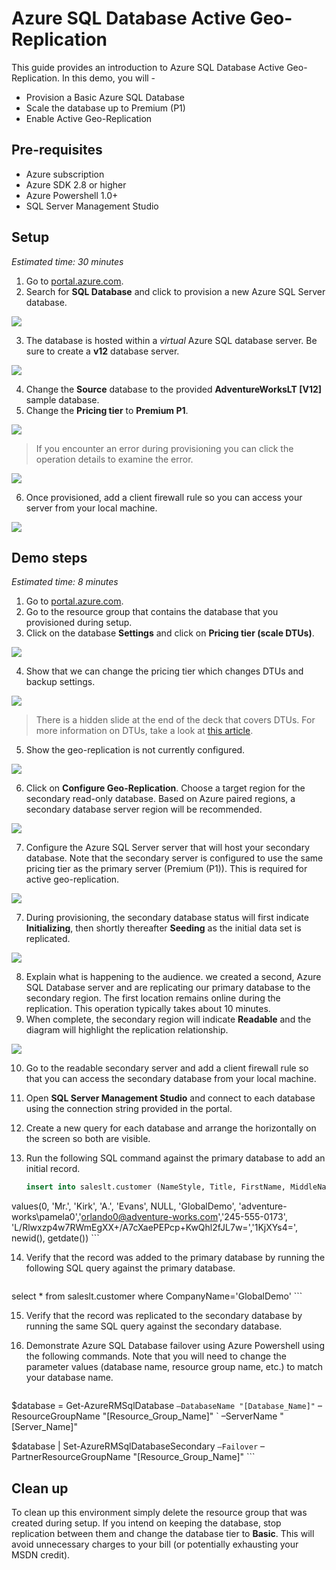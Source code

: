 # Azure SQL Database Active Geo-Replication

This guide provides an introduction to Azure SQL Database Active Geo-Replication. In this demo, you will -

* Provision a Basic Azure SQL Database
* Scale the database up to Premium (P1)
* Enable Active Geo-Replication

## Pre-requisites

* Azure subscription
* Azure SDK 2.8 or higher
* Azure Powershell 1.0+
* SQL Server Management Studio

## Setup

*Estimated time: 30 minutes*

1. Go to [portal.azure.com](https://portal.azure.com).
2. Search for **SQL Database** and click to provision a new Azure SQL Server database.

  <img src="./media/prepstep1.png" style="max-height: 500px; max-width: 500px" />

3. The database is hosted within a *virtual* Azure SQL database server. Be sure to create a **v12** database server.

  <img src="./media/prepstep2.png" style="max-height: 500px; max-width: 500px" />

4. Change the **Source** database to the provided **AdventureWorksLT [V12]** sample database. 
5. Change the **Pricing tier** to **Premium P1**.

  <img src="./media/prepstep4.png" style="max-height: 500px; max-width: 500px" />

  > If you encounter an error during provisioning you can click the operation details to examine the error.
  
  <img src="./media/prepstep5.png" style="max-height: 500px; max-width: 500px" />
  
6. Once provisioned, add a client firewall rule so you can access your server from your local machine.

  <img src="./media/prepstep6.png" style="max-height: 500px; max-width: 500px" />

## Demo steps

*Estimated time: 8 minutes*

1. Go to [portal.azure.com](https://portal.azure.com).
2. Go to the resource group that contains the database that you provisioned during setup.
3. Click on the database **Settings** and click on **Pricing tier (scale DTUs)**.

  <img src="./media/step1.png" style="max-height: 500px; max-width: 500px" />

4. Show that we can change the pricing tier which changes DTUs and backup settings.

  <img src="./media/step2.png" style="max-height: 500px; max-width: 500px" />

  > There is a hidden slide at the end of the deck that covers DTUs. 
  > For more information on DTUs, take a look at [this article](https://azure.microsoft.com/en-us/documentation/articles/sql-database-service-tiers/#understanding-dtus).
  
5. Show the geo-replication is not currently configured.

  <img src="./media/step4.png" style="max-height: 500px; max-width: 500px" />

6. Click on **Configure Geo-Replication**. Choose a target region for the secondary read-only database. Based on Azure paired regions, a secondary database server region will be recommended.

  <img src="./media/step5.png" style="max-height: 500px; max-width: 500px" />

7. Configure the Azure SQL Server server that will host your secondary database. Note that the secondary server is configured to use the same pricing tier as the primary server (Premium (P1)). This is required for active geo-replication.

  <img src="./media/step6.png" style="max-height: 500px; max-width: 500px" />

7. During provisioning, the secondary database status will first indicate **Initializing**, then shortly thereafter **Seeding** as the initial data set is replicated.

  <img src="./media/step7.png" style="max-height: 500px; max-width: 500px" />

8. Explain what is happening to the audience. we created a second, Azure SQL Database server and are replicating our primary database to the secondary region. The first location remains online during the replication. This operation typically takes about 10 minutes.
9. When complete, the secondary region will indicate **Readable** and the diagram will highlight the replication relationship.

  <img src="./media/step10.png" style="max-height: 500px; max-width: 500px" />

10. Go to the readable secondary server and add a client firewall rule so that you can access the secondary database from your local machine.
11. Open **SQL Server Management Studio** and connect to each database using the connection string provided in the portal.
12. Create a new query for each database and arrange the horizontally on the screen so both are visible.
13. Run the following SQL command against the primary database to add an initial record.

    ```sql
    insert into saleslt.customer (NameStyle, Title, FirstName, MiddleName,LastName, Suffix, CompanyName, SalesPerson, EmailAddress, Phone, PasswordHash, PasswordSalt, rowguid, ModifiedDate)
values(0, 'Mr.',  'Kirk',  'A.', 'Evans', NULL, 'GlobalDemo', 'adventure-works\pamela0','orlando0@adventure-works.com','245-555-0173', 'L/Rlwxzp4w7RWmEgXX+/A7cXaePEPcp+KwQhl2fJL7w=','1KjXYs4=', newid(), getdate())
    ```

14. Verify that the record was added to the primary database by running the following SQL query against the primary database.

    ```sql
  select * from saleslt.customer where CompanyName='GlobalDemo' 
    ```

15. Verify that the record was replicated to the secondary database by running the same SQL query against the secondary database.
16. Demonstrate Azure SQL Database failover using Azure Powershell using the following commands. Note that you will need to change the parameter values (database name, resource group name, etc.) to match your database name.

    ```powershell
  $database = Get-AzureRMSqlDatabase `
              –DatabaseName "[Database_Name]" `
              –ResourceGroupName "[Resource_Group_Name]" `
              –ServerName "[Server_Name]" 

  $database | Set-AzureRMSqlDatabaseSecondary `
              –Failover `
              –PartnerResourceGroupName "[Resource_Group_Name]"
    ```
    
## Clean up

To clean up this environment simply delete the resource group that was created during setup. If you intend on keeping the database, stop replication between them and change the database tier to **Basic**. This will avoid unnecessary charges to your bill (or potentially exhausting your MSDN credit).
